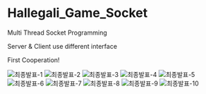 # Hallegali_Game_Socket

Multi Thread Socket Programming

Server & Client use different interface

First Cooperation!

![최종발표-1](https://user-images.githubusercontent.com/67986703/179517881-813c74b7-dd5f-47b8-af40-9afc8ce2ea19.png)
![최종발표-2](https://user-images.githubusercontent.com/67986703/179517897-c8b6a6ff-7070-471d-a3e3-339b3cc31700.png)
![최종발표-3](https://user-images.githubusercontent.com/67986703/179517907-1bf25915-ac04-4d7b-af99-6be32350ad32.png)
![최종발표-4](https://user-images.githubusercontent.com/67986703/179517921-83411c12-7322-40a5-a08d-798ec38556ae.png)
![최종발표-5](https://user-images.githubusercontent.com/67986703/179517932-5b8e8aac-cdbc-4d3c-a177-8e08b5fee56e.png)
![최종발표-6](https://user-images.githubusercontent.com/67986703/179517953-a91b76eb-63fa-4f42-afd4-529d9d94a91f.png)
![최종발표-7](https://user-images.githubusercontent.com/67986703/179517963-2e1339e1-fa33-4575-a8bf-2e7c9a6ea126.png)
![최종발표-8](https://user-images.githubusercontent.com/67986703/179517977-01b59b2e-45ff-4b99-8572-d61e572800e6.png)
![최종발표-9](https://user-images.githubusercontent.com/67986703/179517993-795cee2b-f0d7-4f90-bb81-ee7e17a26203.png)
![최종발표-10](https://user-images.githubusercontent.com/67986703/179518005-c0ecac49-f0a2-45d8-be68-c32fabc326d9.png)

